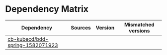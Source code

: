 # Dependency Matrix

Dependency | Sources | Version | Mismatched versions
---------- | ------- | ------- | -------------------
[cb-kubecd/bdd-spring-1582071923](https://github.com/cb-kubecd/bdd-spring-1582071923.git) |  | []() | 
